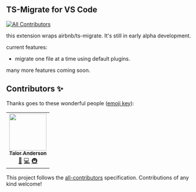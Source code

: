 ## TS-Migrate for VS Code
<!-- ALL-CONTRIBUTORS-BADGE:START - Do not remove or modify this section -->
[![All Contributors](https://img.shields.io/badge/all_contributors-1-orange.svg?style=flat-square)](#contributors-)
<!-- ALL-CONTRIBUTORS-BADGE:END -->

this extension wraps airbnb/ts-migrate. It's still in early alpha development.

current features:
- migrate one file at a time using default plugins.

many more features coming soon.
## Contributors ✨

Thanks goes to these wonderful people ([emoji key](https://allcontributors.org/docs/en/emoji-key)):

<!-- ALL-CONTRIBUTORS-LIST:START - Do not remove or modify this section -->
<!-- prettier-ignore-start -->
<!-- markdownlint-disable -->
<table>
  <tr>
    <td align="center"><a href="https://github.com/Talor-A"><img src="https://avatars.githubusercontent.com/u/11509865?v=4?s=100" width="100px;" alt=""/><br /><sub><b>Talor Anderson</b></sub></a><br /><a href="https://github.com/talor-a/ts-migrate-vscode/commits?author=Talor-A" title="Documentation">📖</a> <a href="https://github.com/talor-a/ts-migrate-vscode/commits?author=Talor-A" title="Code">💻</a> <a href="#infra-Talor-A" title="Infrastructure (Hosting, Build-Tools, etc)">🚇</a></td>
  </tr>
</table>

<!-- markdownlint-restore -->
<!-- prettier-ignore-end -->

<!-- ALL-CONTRIBUTORS-LIST:END -->

This project follows the [all-contributors](https://github.com/all-contributors/all-contributors) specification. Contributions of any kind welcome!